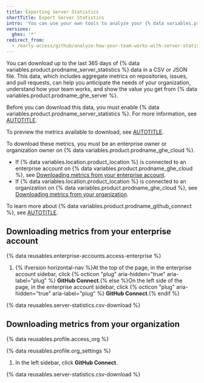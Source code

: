 ```yaml
---
title: Exporting Server Statistics
shortTitle: Export Server Statistics
intro: 'You can use your own tools to analyze your {% data variables.product.prodname_ghe_server %} usage over time by downloading your {% data variables.product.prodname_server_statistics %} metrics in a CSV or JSON file.'
versions:
  ghes: '*'
redirect_from:
  - /early-access/github/analyze-how-your-team-works-with-server-statistics/exploring-server-statistics
---
```


You can download up to the last 365 days of {% data variables.product.prodname_server_statistics %} data in a CSV or JSON file. This data, which includes aggregate metrics on repositories, issues, and pull requests, can help you anticipate the needs of your organization, understand how your team works, and show the value you get from {% data variables.product.prodname_ghe_server %}.

Before you can download this data, you must enable {% data variables.product.prodname_server_statistics %}. For more information, see [AUTOTITLE](/admin/configuration/configuring-github-connect/enabling-server-statistics-for-your-enterprise).

To preview the metrics available to download, see [AUTOTITLE](/admin/monitoring-activity-in-your-enterprise/analyzing-how-your-team-works-with-server-statistics/about-server-statistics).

To download these metrics, you must be an enterprise owner or organization owner on {% data variables.product.prodname_ghe_cloud %}.
* If {% data variables.location.product_location %} is connected to an enterprise account on {% data variables.product.prodname_ghe_cloud %}, see [Downloading metrics from your enterprise account](#downloading-metrics-from-your-enterprise-account).
* If {% data variables.location.product_location %} is connected to an organization on {% data variables.product.prodname_ghe_cloud %}, see [Downloading metrics from your organization](#downloading-metrics-from-your-organization).

To learn more about {% data variables.product.prodname_github_connect %}, see [AUTOTITLE](/admin/configuration/configuring-github-connect/about-github-connect).

## Downloading metrics from your enterprise account

{% data reusables.enterprise-accounts.access-enterprise %}

1. {% ifversion horizontal-nav %}At the top of the page, in the enterprise account sidebar, click {% octicon "plug" aria-hidden="true" aria-label="plug" %} **GitHub Connect**.{% else %}On the left side of the page, in the enterprise account sidebar, click {% octicon "plug" aria-hidden="true" aria-label="plug" %} **GitHub Connect**.{% endif %}

{% data reusables.server-statistics.csv-download %}

## Downloading metrics from your organization

{% data reusables.profile.access_org %}

{% data reusables.profile.org_settings %}

1. In the left sidebar, click **GitHub Connect**.

{% data reusables.server-statistics.csv-download %}
